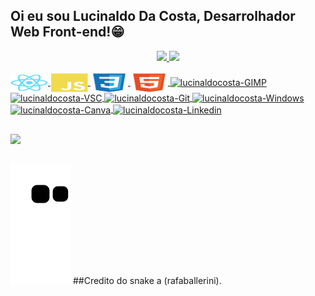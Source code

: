 ## Oi eu sou Lucinaldo Da Costa, Desarrolhador Web Front-end!😁
<div align="center">
  <a href="https://github.com/lucinaldocosta">
  <img height="180em" src="https://github-readme-stats.vercel.app/api?username=lucinaldocosta&show_icons=true&theme=dracula&include_all_commits=true&count_private=true"/>
  <img height="180em" src="https://github-readme-stats.vercel.app/api/top-langs/?username=lucinaldocosta&layout=compact&langs_count=7&theme=dracula"/>
</div>
<div style="display: inline_block"><br>
  <img align="center" alt="lucinaldocosta-React" height="30" width="60" src="https://raw.githubusercontent.com/devicons/devicon/master/icons/react/react-original.svg">
  <img align="center" alt="lucinaldocosta-Js" height="30" width="60" src="https://raw.githubusercontent.com/devicons/devicon/master/icons/javascript/javascript-plain.svg">
  <img align="center" alt="lucinaldocosta-CSS" height="30" width="60" src="https://raw.githubusercontent.com/devicons/devicon/master/icons/css3/css3-original.svg">
  <img align="center" alt="lucinaldocosta-HTML" height="30" width="60" src="https://raw.githubusercontent.com/devicons/devicon/master/icons/html5/html5-original.svg">
  <img align="center" alt="lucinaldocosta-GIMP" height="30" width="60" src="https://cdn.jsdelivr.net/gh/devicons/devicon/icons/gimp/gimp-original.svg">
  <img align="center" alt="lucinaldocosta-VSC" height="30" width="60" src="https://cdn.jsdelivr.net/gh/devicons/devicon/icons/vscode/vscode-original.svg">
  <img align="center" alt="lucinaldocosta-Git" height="30" width="60" src="https://cdn.jsdelivr.net/gh/devicons/devicon/icons/git/git-original.svg">
  <img align="center" alt="lucinaldocosta-Windows" height="30" width="60" src="https://cdn.jsdelivr.net/gh/devicons/devicon/icons/windows8/windows8-original.svg" >
  <img align="center" alt="lucinaldocosta-Canva" height="30" width="60" src="https://cdn.jsdelivr.net/gh/devicons/devicon/icons/canva/canva-original.svg">
  <img align="center" alt="lucinaldocosta-Linkedin" height="30" width="60" src="https://cdn.jsdelivr.net/gh/devicons/devicon/icons/linkedin/linkedin-original.svg">
</div>
  
  ##
  
<div>
  <a href="https://www.linkedin.com/in/lucinaldo-costa" target="_blank"><img src="https://img.shields.io/badge/-LinkedIn-%230077B5?style=for-the-badge&logo=linkedin&logoColor=white" target="_blank"></a> 

##  

  ![Snake animation](https://github.com/rafaballerini/rafaballerini/blob/output/github-contribution-grid-snake.svg)
  ##Credito do snake a (rafaballerini).
</div>
